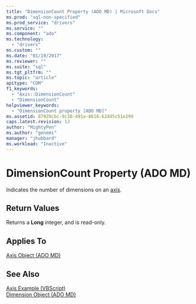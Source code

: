```yaml
---
title: "DimensionCount Property (ADO MD) | Microsoft Docs"
ms.prod: "sql-non-specified"
ms.prod_service: "drivers"
ms.service: ""
ms.component: "ado"
ms.technology:
  - "drivers"
ms.custom: ""
ms.date: "01/19/2017"
ms.reviewer: ""
ms.suite: "sql"
ms.tgt_pltfrm: ""
ms.topic: "article"
apitype: "COM"
f1_keywords: 
  - "Axis::DimensionCount"
  - "DimensionCount"
helpviewer_keywords: 
  - "DimensionCount property [ADO MD]"
ms.assetid: 87929cbc-9c38-491a-8616-62d45c51e299
caps.latest.revision: 12
author: "MightyPen"
ms.author: "genemi"
manager: "jhubbard"
ms.workload: "Inactive"
---
```

# DimensionCount Property (ADO MD)
Indicates the number of dimensions on an [axis](../../../ado/reference/ado-md-api/axis-object-ado-md.md).  
  
## Return Values  
 Returns a **Long** integer, and is read-only.  
  
## Applies To  
 [Axis Object (ADO MD)](../../../ado/reference/ado-md-api/axis-object-ado-md.md)  
  
## See Also  
 [Axis Example (VBScript)](../../../ado/reference/ado-md-api/axis-example-vbscript.md)   
 [Dimension Object (ADO MD)](../../../ado/reference/ado-md-api/dimension-object-ado-md.md)
